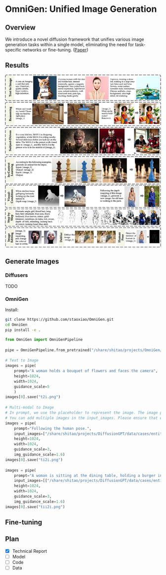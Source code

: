 # OmniGen: Unified Image Generation



## Overview

We introduce a novel diffusion framework that unifies various image generation tasks within a single model, eliminating the need for task-specific networks or fine-tuning. ([Paper](https://arxiv.org/pdf/2409.11340))


## Results


![overall](imgs/overall.jpg)

## Generate Images

### Diffusers
TODO

### OmniGen
Install:
```bash
git clone https://github.com/staoxiao/OmniGen.git
cd OmniGen
pip install -e .
```

```python
from OmniGen import OmniGenPipeline

pipe = OmniGenPipeline.from_pretrained("/share/shitao/projects/OmniGen/OmniGenv1")

# Text to Image
images = pipe(
    prompt="A woman holds a bouquet of flowers and faces the camera", 
    height=1024, 
    width=1024, 
    guidance_scale=5
    )
images[0].save("t2i.png")

# Multi-modal to Image
# In prompt, we use the placeholder to represent the image. The image placeholder should be in the format of <img><|image_*|></img>
# You can add multiple images in the input_images. Please ensure that each image has its placeholder. For example, for the list input_images [img1_path, img2_path], the prompt needs to have two placeholders: <img><|image_1|></img>, <img><|image_2|></img>.
images = pipe(
    prompt="Following the human pose.", 
    input_images=["/share/shitao/projects/DiffusionGPT/data/cases/entity_imgs/yifei2.jpg"], 
    height=1024, 
    width=1024,
    guidance_scale=3, 
    img_guidance_scale=1.6)
images[0].save("ti2i.png")

images = pipe(
    prompt="A woman is sitting at the dining table, holding a burger in his hand. The woman is <img><|image_1|></img>.", 
    input_images=[["/share/shitao/projects/DiffusionGPT/data/cases/entity_imgs/yifei2.jpg"]], 
    height=1024, 
    width=1024,
    guidance_scale=3, 
    img_guidance_scale=1.6)
images[0].save("tii2i.png")

```



## Fine-tuning



## Plan

 - [x] Technical Report
 - [ ] Model
 - [ ] Code
 - [ ] Data
